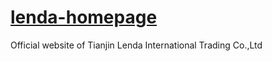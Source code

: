 # [lenda-homepage](http://www.tjlenda.com/)
Official website of Tianjin Lenda International Trading Co.,Ltd
